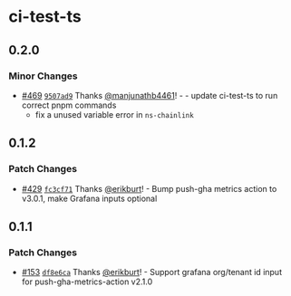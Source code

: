 # ci-test-ts

## 0.2.0

### Minor Changes

- [#469](https://github.com/smartcontractkit/.github/pull/469)
  [`9507ad9`](https://github.com/smartcontractkit/.github/commit/9507ad9df6d4181e0462b83f5fb0f91412e3ceaf)
  Thanks [@manjunathb4461](https://github.com/manjunathb4461)! - - update
  ci-test-ts to run correct pnpm commands
  - fix a unused variable error in `ns-chainlink`

## 0.1.2

### Patch Changes

- [#429](https://github.com/smartcontractkit/.github/pull/429)
  [`fc3cf71`](https://github.com/smartcontractkit/.github/commit/fc3cf71f41e6bcdedf28f9d04058343bb66206d5)
  Thanks [@erikburt](https://github.com/erikburt)! - Bump push-gha metrics
  action to v3.0.1, make Grafana inputs optional

## 0.1.1

### Patch Changes

- [#153](https://github.com/smartcontractkit/.github/pull/153)
  [`df8e6ca`](https://github.com/smartcontractkit/.github/commit/df8e6cab6b0aa2f152575d5f7aade5e712a53b86)
  Thanks [@erikburt](https://github.com/erikburt)! - Support grafana org/tenant
  id input for push-gha-metrics-action v2.1.0
